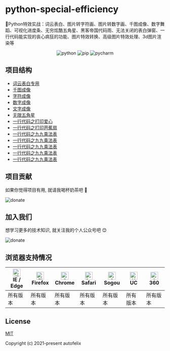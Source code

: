 # python-special-efficiency
🌈Python特效实战：词云表白、图片转字符画、图片转数字画、千图成像、数字舞蹈、可视化进度条、无穷炫酷五角星、黑客帝国代码雨、无法关闭的表白弹窗、一行代码能实现的丧心病狂的功能、图片特效转换、高级图片特效处理、3d图片渲染等

<p align="center">
  <img src="https://img.shields.io/badge/python->=3.0-ff69b4.svg" alt="python">
  <img src="https://img.shields.io/badge/pip->=3.0-6bb59a.svg" alt="pip">
  <img src="https://img.shields.io/badge/pycharm->=3.0-brightgreen.svg" alt="pycharm">
</p>

## 项目结构
- [词云表白专用](https://github.com/autofelix/python-special-efficiency/blob/main/word_cloud/main.py)
- [千图成像](https://github.com/autofelix/python-special-efficiency/blob/main/thousand_map_imaging/main.py)
- [字符成像](https://github.com/autofelix/python-special-efficiency/blob/main/charset_picture/main.py)
- [数字成像](https://github.com/autofelix/python-special-efficiency/blob/main/digital_picture/main.py)
- [文字成像](https://github.com/autofelix/python-special-efficiency/blob/main/word_picture/main.py)
- [无限五角星](https://github.com/autofelix/python-special-efficiency/blob/main/endless_star/main.py)
- [一行代码之打印爱心](https://github.com/autofelix/python-special-efficiency/blob/main/one_line_code/line_1.py)
- [一行代码之打印芭蕉扇](https://github.com/autofelix/python-special-efficiency/blob/main/one_line_code/line_2.py)
- [一行代码之九九乘法表](https://github.com/autofelix/python-special-efficiency/blob/main/one_line_code/line_3.py)
- [一行代码之九九乘法表](https://github.com/autofelix/python-special-efficiency/blob/main/one_line_code/line_4.py)
- [一行代码之九九乘法表](https://github.com/autofelix/python-special-efficiency/blob/main/one_line_code/line_5.py)
- [一行代码之九九乘法表](https://github.com/autofelix/python-special-efficiency/blob/main/one_line_code/line_6.py)
- [一行代码之九九乘法表](https://github.com/autofelix/python-special-efficiency/blob/main/one_line_code/line_7.py)

## 项目贡献

如果你觉得项目有用, 就请我喝杯奶茶吧 :tropical_drink:

![donate](https://autofelix.github.io/autofelix/assets/imgs/sponsor.png)

## 加入我们

想学习更多的技术知识, 就关注我的个人公众号吧 :blush:

![donate](https://autofelix.github.io/autofelix/assets/imgs/userinfo.png)

## 浏览器支持情况

| [<img src="https://autofelix.github.io/autofelix/assets/icons/ie.svg" alt="IE / Edge" width="24px" height="24px" />](https://godban.github.io/browsers-support-badges/)</br>IE / Edge | [<img src="https://autofelix.github.io/autofelix/assets/icons/firefox.svg" alt="Firefox" width="24px" height="24px" />](https://godban.github.io/browsers-support-badges/)</br>Firefox | [<img src="https://autofelix.github.io/autofelix/assets/icons/chrome.svg" alt="Chrome" width="24px" height="24px" />](https://godban.github.io/browsers-support-badges/)</br>Chrome | [<img src="https://autofelix.github.io/autofelix/assets/icons/safari.svg" alt="Safari" width="24px" height="24px" />](https://godban.github.io/browsers-support-badges/)</br>Safari | [<img src="https://autofelix.github.io/autofelix/assets/icons/sogou.svg" alt="Sogou" width="24px" height="24px" />](https://godban.github.io/browsers-support-badges/)</br>Sogou | [<img src="https://autofelix.github.io/autofelix/assets/icons/uc.svg" alt="UC" width="24px" height="24px" />](https://godban.github.io/browsers-support-badges/)</br>UC | [<img src="https://autofelix.github.io/autofelix/assets/icons/360.svg" alt="360" width="24px" height="24px" />](https://godban.github.io/browsers-support-badges/)</br>360 |
| --------- | --------- | --------- | --------- | --------- | --------- | --------- |
| 所有版本 | 所有版本 | 所有版本 | 所有版本 | 所有版本 | 所有版本 | 所有版本 |

## License

[MIT](https://github.com/autofelix/python-special-efficiency/blob/main/LICENSE)

Copyright (c) 2021-present autofelix


